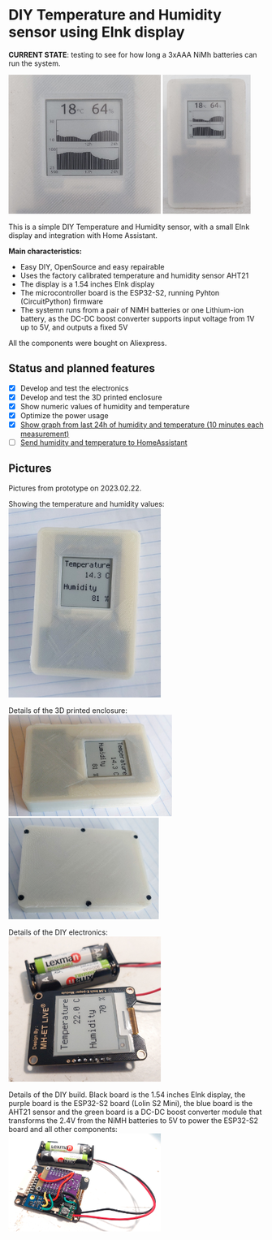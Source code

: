 # DIY Temperature and Humidity sensor using EInk display

**CURRENT STATE**: testing to see for how long a 3xAAA NiMh batteries can run the system.

[<img src=doc/prototype_02-2023.03.20.jpg width=300>](prototype_01-2023.02.24.jpg)
[<img src=doc/prototype_01-2023.03.20.jpg width=173>](prototype_01-2023.02.24.jpg)

This is a simple DIY Temperature and Humidity sensor, with a small EInk display and integration with Home Assistant.

**Main characteristics:** 
* Easy DIY, OpenSource and easy repairable
* Uses the factory calibrated temperature and humidity sensor AHT21
* The display is a 1.54 inches EInk display
* The microcontroller board is the ESP32-S2, running Pyhton (CircuitPython) firmware
* The systemn runs from a pair of NiMH batteries or one Lithium-ion battery, as the DC-DC boost converter supports input voltage from 1V up to 5V, and outputs a fixed 5V

All the components were bought on Aliexpress.

## Status and planned features
- [x] Develop and test the electronics
- [x] Develop and test the 3D printed enclosure
- [x] Show numeric values of humidity and temperature
- [x] Optimize the power usage
- [x] [Show graph from last 24h of humidity and temperature (10 minutes each measurement)](https://github.com/jposada202020/CircuitPython_uplot)
- [ ] [Send humidity and temperature to HomeAssistant](https://learn.adafruit.com/temperature-and-humidity-sensing-in-home-assistant-with-circuitpython)

## Pictures

Pictures from prototype on 2023.02.22.

Showing the temperature and humidity values:<br>
[<img src=doc/prototype_01-2023.02.24.jpg width=300>](prototype_01-2023.02.24.jpg)

Details of the 3D printed enclosure:<br>
[<img src=doc/prototype_02-2023.02.24.jpg width=322>](prototype_02-2023.02.24.jpg) [<img src=doc/prototype_03-2023.02.24.jpg height=200>](prototype_03-2023.02.24.jpg)

Details of the DIY electronics:<br>
[<img src=doc/prototype_01-2023.02.22.jpg width=300>](prototype_01-2023.02.22.jpg)

Details of the DIY build. Black board is the 1.54 inches EInk display, the purple board is the ESP32-S2 board (Lolin S2 Mini), the blue board is the AHT21 sensor and the green board is a DC-DC boost converter module that transforms the 2.4V from the NiMH batteries to 5V to power the ESP32-S2 board and all other components:<br>
[<img src=doc/prototype_02-2023.02.22.jpg width=300>](prototype_02-2023.02.22.jpg)

